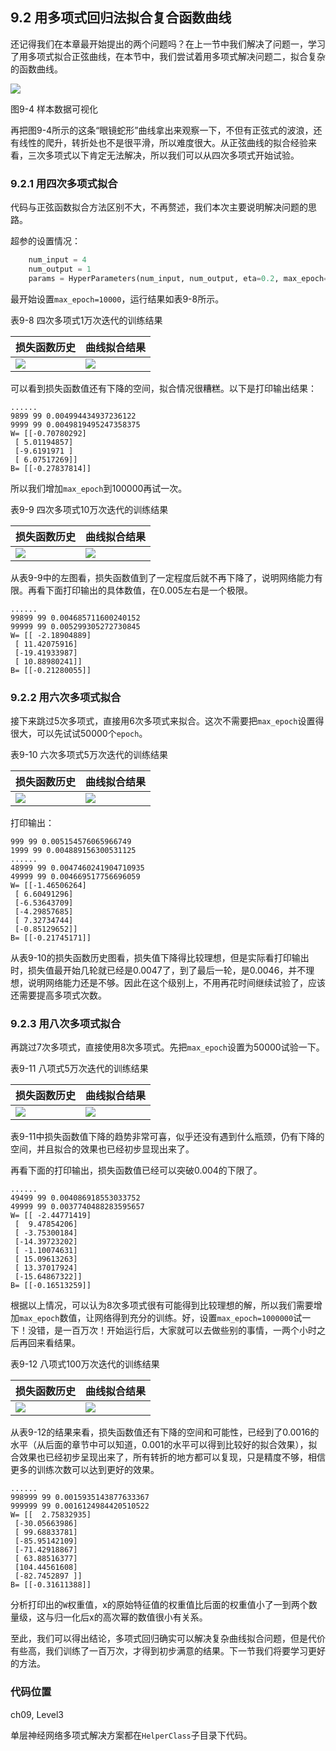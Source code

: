 <!--Copyright © Microsoft Corporation. All rights reserved.
  适用于[License](https://github.com/Microsoft/ai-edu/blob/master/LICENSE.md)版权许可-->

## 9.2 用多项式回归法拟合复合函数曲线

还记得我们在本章最开始提出的两个问题吗？在上一节中我们解决了问题一，学习了用多项式拟合正弦曲线，在本节中，我们尝试着用多项式解决问题二，拟合复杂的函数曲线。

<img src="https://aiedugithub4a2.blob.core.windows.net/a2-images/Images/9/Sample.png" ch="500" />

图9-4 样本数据可视化

再把图9-4所示的这条“眼镜蛇形”曲线拿出来观察一下，不但有正弦式的波浪，还有线性的爬升，转折处也不是很平滑，所以难度很大。从正弦曲线的拟合经验来看，三次多项式以下肯定无法解决，所以我们可以从四次多项式开始试验。

### 9.2.1 用四次多项式拟合

代码与正弦函数拟合方法区别不大，不再赘述，我们本次主要说明解决问题的思路。

超参的设置情况：

```Python
    num_input = 4
    num_output = 1    
    params = HyperParameters(num_input, num_output, eta=0.2, max_epoch=10000, batch_size=10, eps=1e-3, net_type=NetType.Fitting)
```
最开始设置`max_epoch=10000`，运行结果如表9-8所示。

表9-8 四次多项式1万次迭代的训练结果

|损失函数历史|曲线拟合结果|
|---|---|
|<img src="https://aiedugithub4a2.blob.core.windows.net/a2-images/Images/9/complex_loss_4_10k.png">|<img src="https://aiedugithub4a2.blob.core.windows.net/a2-images/Images/9/complex_result_4_10k.png">|

可以看到损失函数值还有下降的空间，拟合情况很糟糕。以下是打印输出结果：

```
......
9899 99 0.004994434937236122
9999 99 0.0049819495247358375
W= [[-0.70780292]
 [ 5.01194857]
 [-9.6191971 ]
 [ 6.07517269]]
B= [[-0.27837814]]
```

所以我们增加`max_epoch`到100000再试一次。

表9-9 四次多项式10万次迭代的训练结果

|损失函数历史|曲线拟合结果|
|---|---|
|<img src="https://aiedugithub4a2.blob.core.windows.net/a2-images/Images/9/complex_loss_4_100k.png">|<img src="https://aiedugithub4a2.blob.core.windows.net/a2-images/Images/9/complex_result_4_100k.png">|

从表9-9中的左图看，损失函数值到了一定程度后就不再下降了，说明网络能力有限。再看下面打印输出的具体数值，在0.005左右是一个极限。

```
......
99899 99 0.004685711600240152
99999 99 0.005299305272730845
W= [[ -2.18904889]
 [ 11.42075916]
 [-19.41933987]
 [ 10.88980241]]
B= [[-0.21280055]]
```

### 9.2.2 用六次多项式拟合

接下来跳过5次多项式，直接用6次多项式来拟合。这次不需要把`max_epoch`设置得很大，可以先试试50000个`epoch`。

表9-10 六次多项式5万次迭代的训练结果

|损失函数历史|曲线拟合结果|
|---|---|
|<img src="https://aiedugithub4a2.blob.core.windows.net/a2-images/Images/9/complex_loss_6_50k.png">|<img src="https://aiedugithub4a2.blob.core.windows.net/a2-images/Images/9/complex_result_6_50k.png">|

打印输出：

```
999 99 0.005154576065966749
1999 99 0.004889156300531125
......
48999 99 0.0047460241904710935
49999 99 0.004669517756696059
W= [[-1.46506264]
 [ 6.60491296]
 [-6.53643709]
 [-4.29857685]
 [ 7.32734744]
 [-0.85129652]]
B= [[-0.21745171]]
```

从表9-10的损失函数历史图看，损失值下降得比较理想，但是实际看打印输出时，损失值最开始几轮就已经是0.0047了，到了最后一轮，是0.0046，并不理想，说明网络能力还是不够。因此在这个级别上，不用再花时间继续试验了，应该还需要提高多项式次数。

### 9.2.3 用八次多项式拟合

再跳过7次多项式，直接使用8次多项式。先把`max_epoch`设置为50000试验一下。

表9-11 八项式5万次迭代的训练结果

|损失函数历史|曲线拟合结果|
|---|---|
|<img src="https://aiedugithub4a2.blob.core.windows.net/a2-images/Images/9/complex_loss_8_50k.png">|<img src="https://aiedugithub4a2.blob.core.windows.net/a2-images/Images/9/complex_result_8_50k.png">|

表9-11中损失函数值下降的趋势非常可喜，似乎还没有遇到什么瓶颈，仍有下降的空间，并且拟合的效果也已经初步显现出来了。

再看下面的打印输出，损失函数值已经可以突破0.004的下限了。

```
......
49499 99 0.004086918553033752
49999 99 0.0037740488283595657
W= [[ -2.44771419]
 [  9.47854206]
 [ -3.75300184]
 [-14.39723202]
 [ -1.10074631]
 [ 15.09613263]
 [ 13.37017924]
 [-15.64867322]]
B= [[-0.16513259]]
```

根据以上情况，可以认为8次多项式很有可能得到比较理想的解，所以我们需要增加`max_epoch`数值，让网络得到充分的训练。好，设置`max_epoch=1000000`试一下！没错，是一百万次！开始运行后，大家就可以去做些别的事情，一两个小时之后再回来看结果。

表9-12 八项式100万次迭代的训练结果

|损失函数历史|曲线拟合结果|
|---|---|
|<img src="https://aiedugithub4a2.blob.core.windows.net/a2-images/Images/9/complex_loss_8_1M.png">|<img src="https://aiedugithub4a2.blob.core.windows.net/a2-images/Images/9/complex_result_8_1M.png">|

从表9-12的结果来看，损失函数值还有下降的空间和可能性，已经到了0.0016的水平（从后面的章节中可以知道，0.001的水平可以得到比较好的拟合效果），拟合效果也已经初步呈现出来了，所有转折的地方都可以复现，只是精度不够，相信更多的训练次数可以达到更好的效果。

```
......
998999 99 0.0015935143877633367
999999 99 0.0016124984420510522
W= [[  2.75832935]
 [-30.05663986]
 [ 99.68833781]
 [-85.95142109]
 [-71.42918867]
 [ 63.88516377]
 [104.44561608]
 [-82.7452897 ]]
B= [[-0.31611388]]
```

分析打印出的`W`权重值，x的原始特征值的权重值比后面的权重值小了一到两个数量级，这与归一化后x的高次幂的数值很小有关系。

至此，我们可以得出结论，多项式回归确实可以解决复杂曲线拟合问题，但是代价有些高，我们训练了一百万次，才得到初步满意的结果。下一节我们将要学习更好的方法。

### 代码位置

ch09, Level3

单层神经网络多项式解决方案都在`HelperClass`子目录下代码。
